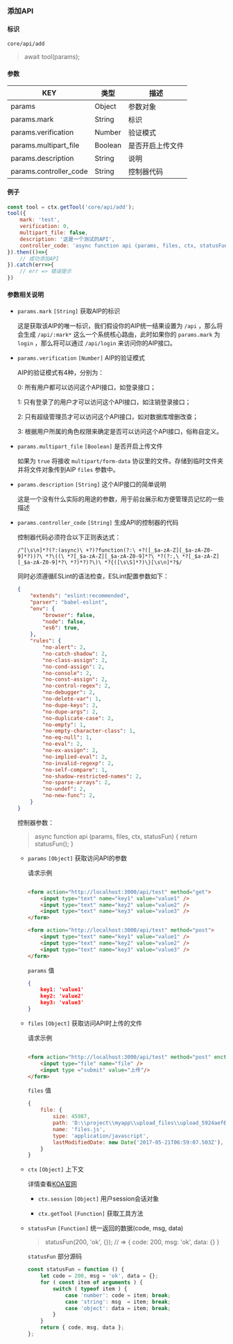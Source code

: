 
### 添加API

#### 标识

`core/api/add`

> await tool(params);

#### 参数

| KEY                    | 类型    | 描述               |
| ---------------------- | ------- | ------------------ |
| params                 | Object  | 参数对象           |
| params.mark            | String  | 标识               |
| params.verification    | Number  | 验证模式           |
| params.multipart_file  | Boolean | 是否开启上传文件   |
| params.description     | String  | 说明               |
| params.controller_code | String  | 控制器代码         |

#### 例子

```javascript
const tool = ctx.getTool('core/api/add');
tool({
	mark: 'test',
	verification: 0,
	multipart_file: false,
	description: '这是一个测试的API',
	controller_code: 'async function api (params, files, ctx, statusFun) { return statusFun(); }'
}).then(()=>{
    // 成功添加API
}).catch(err=>{
    // err => 错误提示
})
```

#### 参数相关说明

*   `params.mark` `[String]` 获取AIP的标识

    这是获取该AIP的唯一标识，我们假设你的AIP统一结果设置为 `/api` ，那么将会生成 `/api/:mark*` 这么一个系统核心路由，此时如果你的 `params.mark` 为 `login` ，那么将可以通过 `/api/login` 来访问你的AIP接口。

*   `params.verification` `[Number]` AIP的验证模式

    AIP的验证模式有4种，分别为：

    0: 所有用户都可以访问这个API接口，如登录接口；

    1: 只有登录了的用户才可以访问这个API接口，如注销登录接口；

    2: 只有超级管理员才可以访问这个API接口，如对数据库增删改查；

    3: 根据用户所属的角色权限来确定是否可以访问这个API接口，俗称自定义。

*   `params.multipart_file` `[Boolean]` 是否开启上传文件

    如果为 `true` 将接收 `multipart/form-data` 协议里的文件。存储到临时文件夹并将文件对象传到AIP `files` 参数中。

*   `params.description` `[String]` 这个AIP接口的简单说明

    这是一个没有什么实际的用途的参数，用于前台展示和方便管理员记忆的一些描述

*   `params.controller_code` `[String]` 生成API的控制器的代码

	控制器代码必须符合以下正则表达式：

	`/^[\s\n]*?(?:(async)\ +?)?function(?:\ +?([_$a-zA-Z][_$a-zA-Z0-9]*?))?\ *?\((\ *?[_$a-zA-Z][_$a-zA-Z0-9]*?\ *?(?:,\ *?[_$a-zA-Z][_$a-zA-Z0-9]*?\ *?)*?)?\)\ *?{([\s\S]*?)\}[\s\n]*?$/`

	同时必须遵循ESLint的语法检查，ESLint配置参数如下：

    ```json
    {
    	"extends": "eslint:recommended",
    	"parser": "babel-eslint",
    	"env": {
    		"browser": false,
    		"node": false,
    		"es6": true,
    	},
    	"rules": {
    		"no-alert": 2,
    		"no-catch-shadow": 2,
    		"no-class-assign": 2,
    		"no-cond-assign": 2,
    		"no-console": 2,
    		"no-const-assign": 2,
    		"no-control-regex": 2,
    		"no-debugger": 2,
    		"no-delete-var": 1,
    		"no-dupe-keys": 2,
    		"no-dupe-args": 2,
    		"no-duplicate-case": 2,
    		"no-empty": 1,
    		"no-empty-character-class": 1,
    		"no-eq-null": 1,
    		"no-eval": 2,
    		"no-ex-assign": 2,
    		"no-implied-eval": 2,
    		"no-invalid-regexp": 2,
    		"no-self-compare": 1,
    		"no-shadow-restricted-names": 2,
    		"no-sparse-arrays": 2,
    		"no-undef": 2,
    		"no-new-func": 2,
    	}
    }
    ```

    控制器参数：

	> async function api (params, files, ctx, statusFun) { return statusFun(); }

	*   `params` `[Object]` 获取访问API的参数

        请求示例

        ```html

        <form action="http://localhost:3000/api/test" method="get">
        	<input type="text" name="key1" value="value1" />
        	<input type="text" name="key2" value="value2" />
        	<input type="text" name="key3" value="value3" />
        </form>

        <form action="http://localhost:3000/api/test" method="post">
        	<input type="text" name="key1" value="value1" />
        	<input type="text" name="key2" value="value2" />
        	<input type="text" name="key3" value="value3" />
        </form>

        ```

        `params` 值

        ```json
        {
        	key1: 'value1'
        	key2: 'value2'
        	key3: 'value3'
        }
        ```

	*   `files` `[Object]` 获取访问API时上传的文件

        请求示例

        ```html

        <form action="http://localhost:3000/api/test" method="post" enctype="multipart/form-data">
            <input type="file" name="file" />
        	<input type ="submit" value="上传"/>
        </form>

        ```

        `files` 值

        ```javascript
        {
        	file: {
        		size: 45987,
        		path: 'D:\\project\\myapp\\upload_files\\upload_5924aef680dcb3535df990b6e0bdcca8',
        		name: 'files.js',
        		type: 'application/javascript',
        		lastModifiedDate: new Date('2017-05-21T06:59:07.503Z'),
        	}
        }
        ```

	*   `ctx` `[Object]` 上下文

	    详情查看[KOA官网](http://koajs.com/#context)

        *   `ctx.session` `[Object]` 用户session会话对象

        *   `ctx.getTool` `[Function]` 获取工具方法

	*   `statusFun` `[Function]` 统一返回的数据(code, msg, data)

        > statusFun(200, 'ok', {}); // => { code: 200, msg: 'ok', data: {} }

        `statusFun` 部分源码

        ```javascript
        const statusFun = function () {
        	let code = 200, msg = 'ok', data = {};
        	for ( const item of arguments ) {
        		switch ( typeof item ) {
        			case 'number': code = item; break;
        			case 'string': msg  = item; break;
        			case 'object': data = item; break;
        		}
        	}
        	return { code, msg, data };
        };
        ```